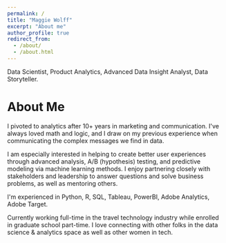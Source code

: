 ```yaml
---
permalink: /
title: "Maggie Wolff"
excerpt: "About me"
author_profile: true
redirect_from: 
  - /about/
  - /about.html
---
```


Data Scientist, Product Analytics, Advanced Data Insight Analyst, Data Storyteller.

About Me
======

I pivoted to analytics after 10+ years in marketing and communication. I've always loved math and logic, and I draw on my previous experience when communicating the complex messages we find in data.

I am especially interested in helping to create better user experiences through advanced analysis, A/B (hypothesis) testing, and predictive modeling via machine learning methods. I enjoy partnering closely with stakeholders and leadership to answer questions and solve business problems, as well as mentoring others.

I'm experienced in Python, R, SQL, Tableau, PowerBI, Adobe Analytics, Adobe Target.

Currently working full-time in the travel technology industry while enrolled in graduate school part-time. I love connecting with other folks in the data science & analytics space as well as other women in tech.
